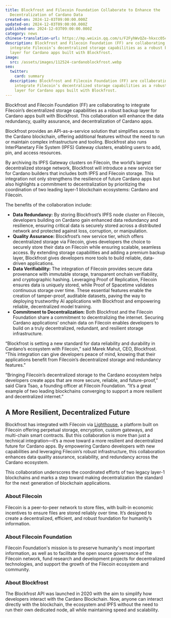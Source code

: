 ```yaml
---
title: Blockfrost and Filecoin Foundation Collaborate to Enhance the
  Decentralization of Cardano Data
created-on: 2024-12-03T09:00:00.000Z
updated-on: 2024-12-03T09:00:00.000Z
published-on: 2024-12-03T09:00:00.000Z
category: news
chinese-translation-url: https://mp.weixin.qq.com/s/F2FyhWvQZe-hkxcc05cEUQ?token=519016850&lang=zh_CN
description: Blockfrost and Filecoin Foundation (FF) are collaborating to
  integrate Filecoin’s decentralized storage capabilities as a robust backup
  layer for Cardano apps built with Blockfrost.
image:
  src: /assets/images/112524-cardanoblockfrost.webp
seo:
  twitter:
    card: summary
  description: Blockfrost and Filecoin Foundation (FF) are collaborating to
    integrate Filecoin’s decentralized storage capabilities as a robust backup
    layer for Cardano apps built with Blockfrost.
---
```


Blockfrost and Filecoin Foundation (FF) are collaborating to integrate Filecoin’s decentralized storage capabilities as a robust backup layer for Cardano apps built with Blockfrost. This collaboration will enhance the data redundancy, quality assurance, and decentralization of Cardano apps.

Blockfrost provides an API-as-a-service solution that simplifies access to the Cardano blockchain, offering additional features without the need to run or maintain complex infrastructure and tooling. Blockfrost also runs InterPlanetary File System (IPFS) Gateway clusters, enabling users to add, pin, and access resources.

By archiving its IPFS Gateway clusters on Filecoin, the world’s largest decentralized storage network, Blockfrost will introduce a new service tier for Cardano builders that includes both IPFS and Filecoin storage. This integration not only strengthens the resilience of future Cardano apps but also highlights a commitment to decentralization by prioritizing the coordination of two leading layer-1 blockchain ecosystems: Cardano and Filecoin.

The benefits of the collaboration include:

- **Data Redundancy:** By storing Blockfrost’s IPFS node cluster on Filecoin, developers building on Cardano gain enhanced data redundancy and resilience, ensuring critical data is securely stored across a distributed network and protected against loss, corruption, or manipulation.
- **Quality Assurance:** Blockfrost’s new service tier, which offers decentralized storage via Filecoin, gives developers the choice to securely store their data on Filecoin while ensuring scalable, seamless access. By extending storage capabilities and adding a premium backup layer, Blockfrost gives developers more tools to build reliable, data-driven applications.
- **Data Verifiability:** The integration of Filecoin provides secure data provenance with immutable storage, transparent onchain verifiability, and cryptographic hashing. Leveraging Proof of Replication, Filecoin ensures data is uniquely stored, while Proof of Spacetime validates continuous storage over time. These essential features enable the creation of tamper-proof, auditable datasets, paving the way to deploying trustworthy AI applications with Blockfrost and empowering reliable, decentralized model training.
- **Commitment to Decentralization:** Both Blockfrost and the Filecoin Foundation share a commitment to decentralizing the internet. Securing Cardano applications’ onchain data on Filecoin enables developers to build on a truly decentralized, redundant, and resilient storage infrastructure.

“Blockfrost is setting a new standard for data reliability and durability in Cardano’s ecosystem with Filecoin,” said Marek Mahut, CEO, Blockfrost. “This integration can give developers peace of mind, knowing that their applications benefit from Filecoin’s decentralized storage and redundancy features.”

“Bringing Filecoin’s decentralized storage to the Cardano ecosystem helps developers create apps that are more secure, reliable, and future-proof,” said Clara Tsao, a founding officer at Filecoin Foundation. “It’s a great example of two leading blockchains converging to support a more resilient and decentralized internet.”

## A More Resilient, Decentralized Future

Blockfrost has integrated with Filecoin via [Lighthouse](/ecosystem-explorer/lighthouse), a platform built on Filecoin offering perpetual storage, encryption, custom gateways, and multi-chain smart contracts. But this collaboration is more than just a technical integration—it’s a move toward a more resilient and decentralized future for Cardano apps. By empowering Cardano developers with new capabilities and leveraging Filecoin’s robust infrastructure, this collaboration enhances data quality assurance, scalability, and redundancy across the Cardano ecosystem.

This collaboration underscores the coordinated efforts of two legacy layer-1 blockchains and marks a step toward making decentralization the standard for the next generation of blockchain applications.

### About Filecoin

Filecoin is a peer-to-peer network to store files, with built-in economic incentives to ensure files are stored reliably over time. It’s designed to create a decentralized, efficient, and robust foundation for humanity’s information.

### About Filecoin Foundation

Filecoin Foundation's mission is to preserve humanity's most important information, as well as to facilitate the open source governance of the Filecoin network, fund research and development projects for decentralized technologies, and support the growth of the Filecoin ecosystem and community.

### About Blockfrost

The Blockfrost API was launched in 2020 with the aim to simplify how developers interact with the Cardano Blockchain. Now, anyone can interact directly with the blockchain, the ecosystem and IPFS without the need to run their own dedicated node, all while maintaining speed and scalability.
